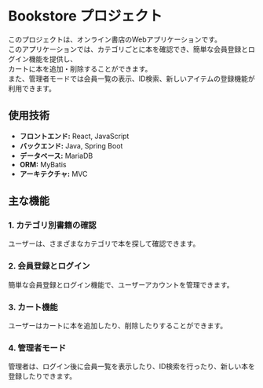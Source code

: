 # Bookstore プロジェクト

このプロジェクトは、オンライン書店のWebアプリケーションです。<br/>
このアプリケーションでは、カテゴリごとに本を確認でき、簡単な会員登録とログイン機能を提供し、<br/>
カートに本を追加・削除することができます。<br/>
また、管理者モードでは会員一覧の表示、ID検索、新しいアイテムの登録機能が利用できます。

## 使用技術

- **フロントエンド:** React, JavaScript
- **バックエンド:** Java, Spring Boot
- **データベース:** MariaDB
- **ORM:** MyBatis
- **アーキテクチャ:** MVC

## 主な機能

### 1. カテゴリ別書籍の確認
ユーザーは、さまざまなカテゴリで本を探して確認できます。

### 2. 会員登録とログイン
簡単な会員登録とログイン機能で、ユーザーアカウントを管理できます。

### 3. カート機能
ユーザーはカートに本を追加したり、削除したりすることができます。

### 4. 管理者モード
管理者は、ログイン後に会員一覧を表示したり、ID検索を行ったり、新しい本を登録したりできます。
